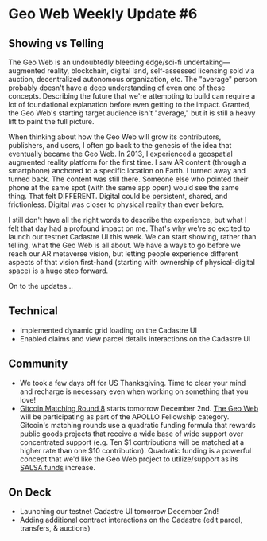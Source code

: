 # Geo Web Weekly Update #6

## Showing vs Telling

The Geo Web is an undoubtedly bleeding edge/sci-fi undertaking—augmented reality, blockchain, digital land, self-assessed licensing sold via auction, decentralized autonomous organization, etc. The &quot;average&quot; person probably doesn&#39;t have a deep understanding of even one of these concepts. Describing the future that we&#39;re attempting to build can require a lot of foundational explanation before even getting to the impact. Granted, the Geo Web&#39;s starting target audience isn&#39;t &quot;average,&quot; but it is still a heavy lift to paint the full picture.

When thinking about how the Geo Web will grow its contributors, publishers, and users, I often go back to the genesis of the idea that eventually became the Geo Web. In 2013, I experienced a geospatial augmented reality platform for the first time. I saw AR content (through a smartphone) anchored to a specific location on Earth. I turned away and turned back. The content was still there. Someone else who pointed their phone at the same spot (with the same app open) would see the same thing. That felt DIFFERENT. Digital could be persistent, shared, and frictionless. Digital was closer to physical reality than ever before.

I still don&#39;t have all the right words to describe the experience, but what I felt that day had a profound impact on me. That&#39;s why we&#39;re so excited to launch our testnet Cadastre UI this week. We can start showing, rather than telling, what the Geo Web is all about. We have a ways to go before we reach our AR metaverse vision, but letting people experience different aspects of that vision first-hand (starting with ownership of physical-digital space) is a huge step forward.

On to the updates...

## Technical

- Implemented dynamic grid loading on the Cadastre UI
- Enabled claims and view parcel details interactions on the Cadastre UI

## **Community**

- We took a few days off for US Thanksgiving. Time to clear your mind and recharge is necessary even when working on something that you love!
- [Gitcoin Matching Round 8](https://gitcoin.co/grants/?) starts tomorrow December 2nd. [The Geo Web](https://gitcoin.co/grants/1403/the-geo-web) will be participating as part of the APOLLO Fellowship category. Gitcoin&#39;s matching rounds use a quadratic funding formula that rewards public goods projects that receive a wide base of wide support over concentrated support (e.g. Ten $1 contributions will be matched at a higher rate than one $10 contribution). Quadratic funding is a powerful concept that we&#39;d like the Geo Web project to utilize/support as its [SALSA funds](https://www.geoweb.network/post/the-geo-web-salsa) increase.

## **On Deck**

- Launching our testnet Cadastre UI tomorrow December 2nd!
- Adding additional contract interactions on the Cadastre (edit parcel, transfers, &amp; auctions)
